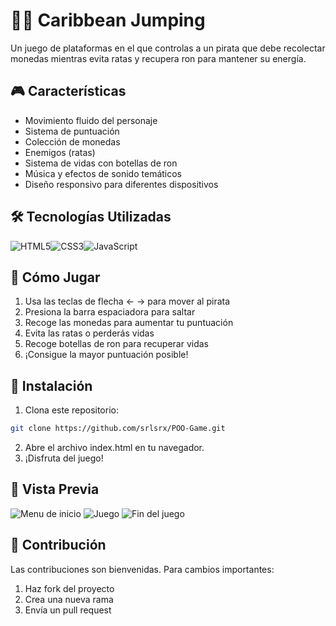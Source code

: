 # 🏴‍☠️ Caribbean Jumping

Un juego de plataformas en el que controlas a un pirata que debe recolectar monedas mientras evita ratas y recupera ron para mantener su energía.

## 🎮 Características

- Movimiento fluido del personaje
- Sistema de puntuación
- Colección de monedas
- Enemigos (ratas)
- Sistema de vidas con botellas de ron
- Música y efectos de sonido temáticos
- Diseño responsivo para diferentes dispositivos

## 🛠️ Tecnologías Utilizadas

![HTML5](https://img.shields.io/badge/HTML5-E34F26?style=for-the-badge&logo=html5&logoColor=white)![CSS3](https://img.shields.io/badge/CSS3-1572B6?style=for-the-badge&logo=css3&logoColor=white)![JavaScript](https://img.shields.io/badge/JavaScript-F7DF1E?style=for-the-badge&logo=javascript&logoColor=black)

## 🎯 Cómo Jugar

1. Usa las teclas de flecha ← → para mover al pirata
2. Presiona la barra espaciadora para saltar
3. Recoge las monedas para aumentar tu puntuación
4. Evita las ratas o perderás vidas
5. Recoge botellas de ron para recuperar vidas
6. ¡Consigue la mayor puntuación posible!

## 🚀 Instalación

1. Clona este repositorio:
```bash
git clone https://github.com/srlsrx/POO-Game.git 
```
2. Abre el archivo index.html en tu navegador.
3. ¡Disfruta del juego!

## 🎨 Vista Previa
![Menu de inicio](./public/img/previews/menu.png)
![Juego](./public/img/previews/game.png)
![Fin del juego](./public/img/previews/gameover.png)

## 👥 Contribución
Las contribuciones son bienvenidas. Para cambios importantes:

1. Haz fork del proyecto
2. Crea una nueva rama
3. Envía un pull request